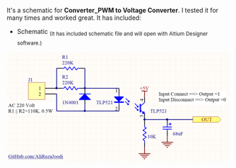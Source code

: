 It's a schematic for **Converter_PWM to Voltage Converter**. I tested it for many times and worked great. It has included:
- Schematic <sub>(It has included schematic file and will open with Altium Designer software.)</sub>


![This is an image](https://github.com/AliRezaJoodi/Electronic-Modules/blob/main/Detector_AC%20Voltage%20Detector/Schematic_Altium%20Designer%20software/V1.0.png?raw=true)
